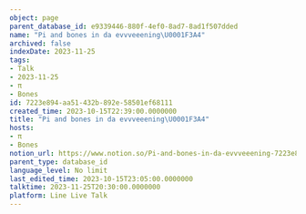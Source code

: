 ```yaml
---
object: page
parent_database_id: e9339446-880f-4ef0-8ad7-8ad1f507dded
name: "Pi and bones in da evvveeening\U0001F3A4"
archived: false
indexDate: 2023-11-25
tags:
- Talk
- 2023-11-25
- π
- Bones
id: 7223e894-aa51-432b-892e-58501ef68111
created_time: 2023-10-15T22:39:00.0000000
title: "Pi and bones in da evvveeening\U0001F3A4"
hosts:
- π
- Bones
notion_url: https://www.notion.so/Pi-and-bones-in-da-evvveeening-7223e894aa51432b892e58501ef68111
parent_type: database_id
language_level: No limit
last_edited_time: 2023-10-15T23:05:00.0000000
talktime: 2023-11-25T20:30:00.0000000
platform: Line Live Talk
---
```



   
   
   
   

   
























